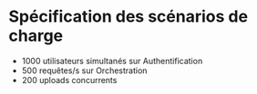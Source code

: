 # Spécification des scénarios de charge

- 1000 utilisateurs simultanés sur Authentification
- 500 requêtes/s sur Orchestration
- 200 uploads concurrents
